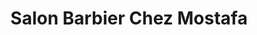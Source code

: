 ---
title: "Salon Barbier Chez Mostafa"
url: /montreal/salon-barbier-chez-mostafa/
shop: hairdresser
---